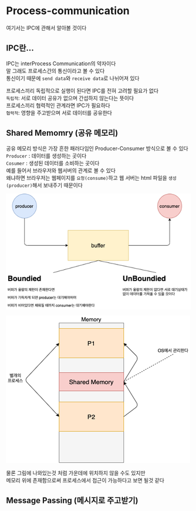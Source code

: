 # Process-communication
여기서는 IPC에 관해서 알아볼 것이다

## IPC란...
IPC는 interProcess Communication의 약자이다</br>
말 그래도 프로세스간의 통신이라고 볼 수 있다</br>
통신이기 때문에 `send data`와 `receive data`로 나뉘어져 있다</br>

프로세스끼리 독립적으로 실행이 된다면 IPC를 전혀 고려할 필요가 없다</br>
`독립적`: 서로 데이터 공유가 없으며 간섭하지 않는다는 뜻이다</br>
프로세스끼리 협력적인 관계라면 IPC가 필요하다</br>
`협력적`: 영향을 주고받으며 서로 데이터를 공유한다

## Shared Memomry (공유 메모리)
공유 메모리 방식은 가장 흔한 패러다임인 Producer-Consumer 방식으로 볼 수 있다</br>
`Producer` : 데이터를 생성하는 곳이다</br>
`Cosumer` : 생성된 데이터를 소비하는 곳이다</br>
예를 들어서 브라우저와 웹서버의 관계로 볼 수 있다</br>
왜냐하면 브라우저는 웹페이지를 `요청(consume)`하고 웹 서버는 html 파일을 `생성(producer)`해서 보내주기 때문이다

![sharedMemory](./img/Process-shardMemory.png)

![region](./img/Process-sharedMemory-region.png)

물론 그림에 나와있는것 처럼 가운데에 위치하지 않을 수도 있지만</br>
메모리 위에 존재함으로써 프로세스에서 접근이 가능하다고 보면 될것 같다

## Message Passing (메시지로 주고받기)
